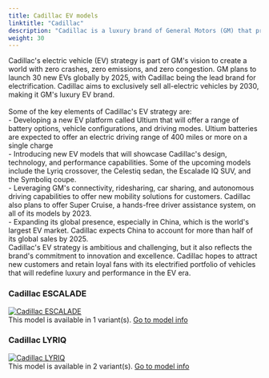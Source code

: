 ```yaml
---
title: Cadillac EV models
linktitle: "Cadillac"
description: "Cadillac is a luxury brand of General Motors (GM) that produces and sells premium vehicles in North America, China, and other markets. Cadillac is known for its history of innovation, design, and performance, as well as its iconic models such as the Escalade, CTS, and Eldorado. "
weight: 30
---
```

<!-- markdownlint-disable MD033 -->
<!-- markdownlint-disable MD010 -->
Cadillac's electric vehicle (EV) strategy is part of GM's vision to create a world with zero crashes, zero emissions, and zero congestion. GM plans to launch 30 new EVs globally by 2025, with Cadillac being the lead brand for electrification. Cadillac aims to exclusively sell all-electric vehicles by 2030, making it GM's luxury EV brand.<br /><br />Some of the key elements of Cadillac's EV strategy are:<br />- Developing a new EV platform called Ultium that will offer a range of battery options, vehicle configurations, and driving modes. Ultium batteries are expected to offer an electric driving range of 400 miles or more on a single charge<br />- Introducing new EV models that will showcase Cadillac's design, technology, and performance capabilities. Some of the upcoming models include the Lyriq crossover, the Celestiq sedan, the Escalade IQ SUV, and the Symboliq coupe.<br> - Leveraging GM's connectivity, ridesharing, car sharing, and autonomous driving capabilities to offer new mobility solutions for customers. Cadillac also plans to offer Super Cruise, a hands-free driver assistance system, on all of its models by 2023.<br /> - Expanding its global presence, especially in China, which is the world's largest EV market. Cadillac expects China to account for more than half of its global sales by 2025.<br />Cadillac's EV strategy is ambitious and challenging, but it also reflects the brand's commitment to innovation and excellence. Cadillac hopes to attract new customers and retain loyal fans with its electrified portfolio of vehicles that will redefine luxury and performance in the EV era.

<div class="container shadow p-3 mb-5 bg-body-tertiary rounded">
<h3> Cadillac ESCALADE</h3>
	<div class="row">
		<div class="col col-12 col-md-6">
			<a href="escalade"><img src="https://media.evkx.net/multimedia/models/cadillac/escalade/escalade_iq/main_1_st.jpg" class="img-fluid" alt="Cadillac ESCALADE" ></a>
		</div>
		<div class="col col-12 col-md-6">
This model is available in 1 variant(s). 
<a href="escalade">Go to model info</a>
		</div>
	</div>
</div>
<div class="container shadow p-3 mb-5 bg-body-tertiary rounded">
<h3> Cadillac LYRIQ</h3>
	<div class="row">
		<div class="col col-12 col-md-6">
			<a href="lyriq"><img src="https://media.evkx.net/multimedia/models/cadillac/lyriq/lyriq_awd/main_1_st.jpg" class="img-fluid" alt="Cadillac LYRIQ" ></a>
		</div>
		<div class="col col-12 col-md-6">
This model is available in 2 variant(s). 
<a href="lyriq">Go to model info</a>
		</div>
	</div>
</div>
